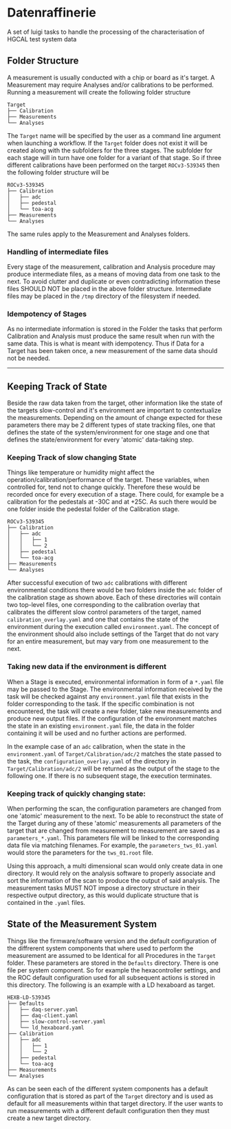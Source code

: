 # Datenraffinerie

A set of luigi tasks to handle the processing of the characterisation of HGCAL test system data

## Folder Structure
A measurement is usually conducted with a chip or board as it's target. A Measurement may require Analyses and/or calibrations to be performed.
Running a measurement will create the following folder structure
```
Target
├── Calibration
├── Measurements
└── Analyses
```
The `Target` name will be specified by the user as a command line argument when launching a workflow. If the `Target` folder does not exist it will be
created along with the subfolders for the three stages. The subfolder for each stage will in turn have one folder for a variant of that stage.
So if three different calibrations have been performed on the target `ROCv3-539345` then the following folder structure will be
```
ROCv3-539345
├── Calibration
│   ├── adc
│   ├── pedestal
│   └── toa-acg
├── Measurements
└── Analyses
```
The same rules apply to the Measurement and Analyses folders.

### Handling of intermediate files
Every stage of the measurement, calibration and Analysis procedure may produce intermediate files, as a means of moving data from one task to the
next. To avoid clutter and duplicate or even contradicting information these files SHOULD NOT be placed in the above folder structure.
Intermediate files may be placed in the `/tmp` directory of the filesystem if needed.

### Idempotency of Stages
As no intermediate information is stored in the Folder the tasks that perform Calibration and Analysis must produce the same result when run with the
same data. This is what is meant with idempotency. Thus if Data for a Target has been taken once, a new measurement of the same data should not be needed.

---
## Keeping Track of State
Beside the raw data taken from the target, other information like the state of the targets slow-control  and it's environment are important to contextualize the
measurements. Depending on the amount of change expected for these parameters there may be 2 different types of state tracking files, one that defines
the state of the system/environment for one stage and one that defines the state/environment for every 'atomic' data-taking step.

### Keeping Track of slow changing State
Things like temperature or humidity might affect the operation/calibration/performance of the target. These variables, when controlled for, tend not
to change quickly. Therefore these would be recorded once for every execution of a stage. There could, for example be a calibration for the pedestals
at -30C and at +25C. As such there would be one folder inside the pedestal folder of the Calibration stage.
```
ROCv3-539345
├── Calibration
│   ├── adc
│   │   ├── 1
│   │   └── 2
│   ├── pedestal
│   └── toa-acg
├── Measurements
└── Analyses
```

After successful execution of two `adc` calibrations with different environmental conditions there would be two folders inside the `adc` folder of the
calibration stage as shown above. Each of these directories will contain two top-level files, one corresponding to the calibration overlay that calibrates
the different slow control parameters of the target, named `calibration_overlay.yaml` and one that contains the state of the environment during the
execution called `environment.yaml`. The concept of the environment should also include settings of the Target that do not vary for an entire
measurement, but may vary from one measurement to the next.

### Taking new data if the environment is different
When a Stage is executed, environmental information in form of a `*.yaml` file may be passed to the Stage.
The environmental information received by the task will be checked against any `environment.yaml` file that exists in the folder corresponding to the task.
If the specific combination is not encountered, the task will create a new folder, take new measurements and produce new output files.
If the configuration of the environment matches the state in an existing `environment.yaml` file, the data in the folder containing it will be used and no
further actions are performed.

In the example case of an `adc` calibration, when the state in the `environment.yaml` of `Target/Calibration/adc/2` matches the state passed to the task,
the `configuration_overlay.yaml` of the directory in `Target/Calibration/adc/2` will be returned as the output of the stage to the following one.
If there is no subsequent stage, the execution terminates.

### Keeping track of quickly changing state:
When performing the scan, the configuration parameters are changed from one 'atomic' measurement to the next. To be able to reconstruct the state of
the Target during any of these 'atomic' measurements all parameters of the target that are changed from measurement to measurement are saved as a
`parameters_*.yaml`. This parameters file will be linked to the corresponding data file via matching filenames. For example, the
`parameters_tws_01.yaml` would store the parameters for the `tws_01.root` file.

Using this approach, a multi dimensional scan would only create data in one directory. It would rely on the analysis software to properly associate
and sort the information of the scan to produce the output of said analysis. The measurement tasks MUST NOT impose a directory structure in their
respective output directory, as this would duplicate structure that is contained in the `.yaml` files.

## State of the Measurement System
Things like the firmware/software version and the default configuration of the diffrerent system components that where used to perform the measurement
are assumed to be Identical for all Procedures in the `Target` folder. These parameters are stored in the `Defaults` directory. There is one file per
system component. So for example the hexacontroller settings, and the ROC default configuration used for all subsequent actions is stored in this
directory. The following is an example with a LD hexaboard as target.
```
HEXB-LD-539345
├── Defaults
│   ├── daq-server.yaml
│   ├── daq-client.yaml
│   ├── slow-control-server.yaml
│   └── ld_hexaboard.yaml
├── Calibration
│   ├── adc
│   │   ├── 1
│   │   └── 2
│   ├── pedestal
│   └── toa-acg
├── Measurements
└── Analyses
```

As can be seen each of the different system components has a default configuration that is stored as part of the `Target` directory and is used as
default for all measurements within that target directory. If the user wants to run measurements with a different default configuration then they must
create a new target directory.
